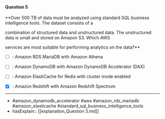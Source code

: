#### Question  5

**Over 500 TB of data must be analyzed using standard SQL business intelligence tools. The dataset consists of a

combination of structured data and unstructured data. The unstructured data is small and stored on Amazon S3. Which AWS

services are most suitable for performing analytics on the data?**

- [ ] :  Amazon RDS MariaDB with Amazon Athena

- [ ] :  Amazon DynamoDB with Amazon DynamoDB Accelerator (DAX)

- [ ] :  Amazon ElastiCache for Redis with cluster mode enabled

- [x] :  Amazon Redshift with Amazon Redshift Spectrum

----

- #amazon_dynamodb_accelerator #aws #amazon_rds_mariadb #amazon_elasticache #standard_sql_business_intelligence_tools
- hasExplain:: [[explanation_Question  5.md]]
